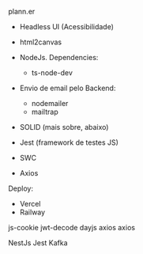 plann.er



- Headless UI (Acessibilidade)
- html2canvas
- NodeJs. Dependencies:
  - ts-node-dev

- Envio de email pelo Backend:
  - nodemailer
  - mailtrap

- SOLID (mais sobre, abaixo)
- Jest (framework de testes JS)
- SWC
- Axios

Deploy:
- Vercel
- Railway

js-cookie
jwt-decode
dayjs
axios
axios

NestJs
Jest
Kafka